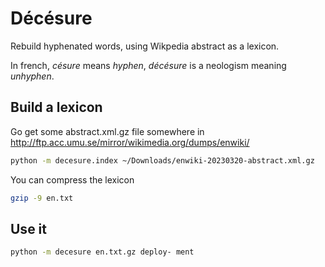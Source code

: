 # Décésure

Rebuild hyphenated words, using Wikpedia abstract as a lexicon.

In french, *césure* means *hyphen*, *décésure* is a neologism meaning *unhyphen*.

## Build a lexicon

Go get some abstract.xml.gz file somewhere in http://ftp.acc.umu.se/mirror/wikimedia.org/dumps/enwiki/

```bash
python -m decesure.index ~/Downloads/enwiki-20230320-abstract.xml.gz
```

You can compress the lexicon

```bash
gzip -9 en.txt
```

## Use it

```bash
python -m decesure en.txt.gz deploy- ment
```
